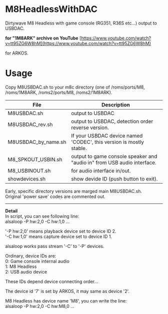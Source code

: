# M8HeadlessWithDAC
Dirtywave M8 Headless with game console (RG351, R36S etc...) output to USBDAC.

**for "1M8ARK" archive on YouTube**
[https://www.youtube.com/watch?v=tt95ZG6W8hM](https://www.youtube.com/watch?v=tt95ZG6W8hM)

for ARKOS.  
  
# Usage  
Copy M8USBDAC.sh to your m8c directory (one of /roms/ports/M8, /roms/1M8ARK, /roms2/ports/M8, /roms2/1M8ARK).  
  
|File|Description|
|---|---|
|M8USBDAC.sh|output to USBDAC|  
|M8USBDAC_rev.sh|output to USBDAC, detection order reverse version.|  
|M8USBDAC_by_name.sh|If your USBDAC device named 'CODEC', this version is mostly stable.|  
|M8_SPKOUT_USBIN.sh|output to game console speaker and "audio in" from USB audio interface.|  
|M8_USBINOUT.sh|for audio interface in/out.|  
|showdevices.sh|show devide ID (push button to exit).|  
  
Early, specific directory versions are marged main M8USBDAC.sh.  
Original 'power save' codes are commented out.  

---
  

**Detail**  
In script, you can see following line:  
alsaloop -P hw:2,0 -C hw:1,0 ...  
  
'-P hw:2,0' means playback device set to device ID 2.  
'-C hw:1,0' means capture device set to device ID 1.  
  
alsaloop works pass stream '-C' to '-P' devices.  

Ordinary, device IDs are:  
0: Game console internal audio  
1: M8 Headless  
2: USB audio device  

These IDs depend device connecting order...  

The device id '7' is set by ARKOS, it may same as device '2'.  

M8 Headless has device name 'M8', you can write the line:  
alsaloop -P hw:2,0 -C hw:M8,0 ...  
  
  
